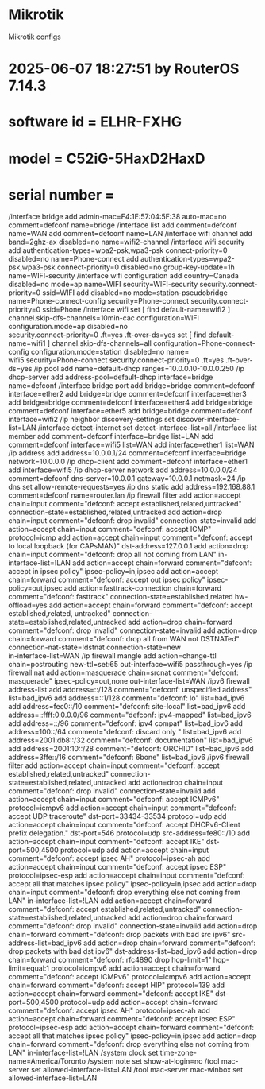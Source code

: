 # Mikrotik
Mikrotik configs
# 2025-06-07 18:27:51 by RouterOS 7.14.3
# software id = ELHR-FXHG
#
# model = C52iG-5HaxD2HaxD
# serial number = 
/interface bridge
add admin-mac=F4:1E:57:04:5F:38 auto-mac=no comment=defconf name=bridge
/interface list
add comment=defconf name=WAN
add comment=defconf name=LAN
/interface wifi channel
add band=2ghz-ax disabled=no name=wifi2-channel
/interface wifi security
add authentication-types=wpa2-psk,wpa3-psk connect-priority=0 disabled=no name=Phone-connect
add authentication-types=wpa2-psk,wpa3-psk connect-priority=0 disabled=no group-key-update=1h name=WIFI-security
/interface wifi configuration
add country=Canada disabled=no mode=ap name=WIFI security=WIFI-security security.connect-priority=0 ssid=WIFI
add disabled=no mode=station-pseudobridge name=Phone-connect-config security=Phone-connect security.connect-priority=0 ssid=Phone
/interface wifi
set [ find default-name=wifi2 ] channel.skip-dfs-channels=10min-cac configuration=WIFI configuration.mode=ap disabled=no \
    security.connect-priority=0 .ft=yes .ft-over-ds=yes
set [ find default-name=wifi1 ] channel.skip-dfs-channels=all configuration=Phone-connect-config configuration.mode=station disabled=no name=\
    wifi5 security=Phone-connect security.connect-priority=0 .ft=yes .ft-over-ds=yes
/ip pool
add name=default-dhcp ranges=10.0.0.10-10.0.0.250
/ip dhcp-server
add address-pool=default-dhcp interface=bridge name=defconf
/interface bridge port
add bridge=bridge comment=defconf interface=ether2
add bridge=bridge comment=defconf interface=ether3
add bridge=bridge comment=defconf interface=ether4
add bridge=bridge comment=defconf interface=ether5
add bridge=bridge comment=defconf interface=wifi2
/ip neighbor discovery-settings
set discover-interface-list=LAN
/interface detect-internet
set detect-interface-list=all
/interface list member
add comment=defconf interface=bridge list=LAN
add comment=defconf interface=wifi5 list=WAN
add interface=ether1 list=WAN
/ip address
add address=10.0.0.1/24 comment=defconf interface=bridge network=10.0.0.0
/ip dhcp-client
add comment=defconf interface=ether1
add interface=wifi5
/ip dhcp-server network
add address=10.0.0.0/24 comment=defconf dns-server=10.0.0.1 gateway=10.0.0.1 netmask=24
/ip dns
set allow-remote-requests=yes
/ip dns static
add address=192.168.88.1 comment=defconf name=router.lan
/ip firewall filter
add action=accept chain=input comment="defconf: accept established,related,untracked" connection-state=established,related,untracked
add action=drop chain=input comment="defconf: drop invalid" connection-state=invalid
add action=accept chain=input comment="defconf: accept ICMP" protocol=icmp
add action=accept chain=input comment="defconf: accept to local loopback (for CAPsMAN)" dst-address=127.0.0.1
add action=drop chain=input comment="defconf: drop all not coming from LAN" in-interface-list=!LAN
add action=accept chain=forward comment="defconf: accept in ipsec policy" ipsec-policy=in,ipsec
add action=accept chain=forward comment="defconf: accept out ipsec policy" ipsec-policy=out,ipsec
add action=fasttrack-connection chain=forward comment="defconf: fasttrack" connection-state=established,related hw-offload=yes
add action=accept chain=forward comment="defconf: accept established,related, untracked" connection-state=established,related,untracked
add action=drop chain=forward comment="defconf: drop invalid" connection-state=invalid
add action=drop chain=forward comment="defconf: drop all from WAN not DSTNATed" connection-nat-state=!dstnat connection-state=new \
    in-interface-list=WAN
/ip firewall mangle
add action=change-ttl chain=postrouting new-ttl=set:65 out-interface=wifi5 passthrough=yes
/ip firewall nat
add action=masquerade chain=srcnat comment="defconf: masquerade" ipsec-policy=out,none out-interface-list=WAN
/ipv6 firewall address-list
add address=::/128 comment="defconf: unspecified address" list=bad_ipv6
add address=::1/128 comment="defconf: lo" list=bad_ipv6
add address=fec0::/10 comment="defconf: site-local" list=bad_ipv6
add address=::ffff:0.0.0.0/96 comment="defconf: ipv4-mapped" list=bad_ipv6
add address=::/96 comment="defconf: ipv4 compat" list=bad_ipv6
add address=100::/64 comment="defconf: discard only " list=bad_ipv6
add address=2001:db8::/32 comment="defconf: documentation" list=bad_ipv6
add address=2001:10::/28 comment="defconf: ORCHID" list=bad_ipv6
add address=3ffe::/16 comment="defconf: 6bone" list=bad_ipv6
/ipv6 firewall filter
add action=accept chain=input comment="defconf: accept established,related,untracked" connection-state=established,related,untracked
add action=drop chain=input comment="defconf: drop invalid" connection-state=invalid
add action=accept chain=input comment="defconf: accept ICMPv6" protocol=icmpv6
add action=accept chain=input comment="defconf: accept UDP traceroute" dst-port=33434-33534 protocol=udp
add action=accept chain=input comment="defconf: accept DHCPv6-Client prefix delegation." dst-port=546 protocol=udp src-address=fe80::/10
add action=accept chain=input comment="defconf: accept IKE" dst-port=500,4500 protocol=udp
add action=accept chain=input comment="defconf: accept ipsec AH" protocol=ipsec-ah
add action=accept chain=input comment="defconf: accept ipsec ESP" protocol=ipsec-esp
add action=accept chain=input comment="defconf: accept all that matches ipsec policy" ipsec-policy=in,ipsec
add action=drop chain=input comment="defconf: drop everything else not coming from LAN" in-interface-list=!LAN
add action=accept chain=forward comment="defconf: accept established,related,untracked" connection-state=established,related,untracked
add action=drop chain=forward comment="defconf: drop invalid" connection-state=invalid
add action=drop chain=forward comment="defconf: drop packets with bad src ipv6" src-address-list=bad_ipv6
add action=drop chain=forward comment="defconf: drop packets with bad dst ipv6" dst-address-list=bad_ipv6
add action=drop chain=forward comment="defconf: rfc4890 drop hop-limit=1" hop-limit=equal:1 protocol=icmpv6
add action=accept chain=forward comment="defconf: accept ICMPv6" protocol=icmpv6
add action=accept chain=forward comment="defconf: accept HIP" protocol=139
add action=accept chain=forward comment="defconf: accept IKE" dst-port=500,4500 protocol=udp
add action=accept chain=forward comment="defconf: accept ipsec AH" protocol=ipsec-ah
add action=accept chain=forward comment="defconf: accept ipsec ESP" protocol=ipsec-esp
add action=accept chain=forward comment="defconf: accept all that matches ipsec policy" ipsec-policy=in,ipsec
add action=drop chain=forward comment="defconf: drop everything else not coming from LAN" in-interface-list=!LAN
/system clock
set time-zone-name=America/Toronto
/system note
set show-at-login=no
/tool mac-server
set allowed-interface-list=LAN
/tool mac-server mac-winbox
set allowed-interface-list=LAN
